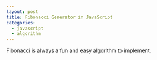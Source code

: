 ```yaml
---
layout: post
title: Fibonacci Generator in JavaScript
categories:
  - javascript
  - algorithm
---
```


Fibonacci is always a fun and easy algorithm to implement.

<script src="https://gist.github.com/1122517.js"> </script>